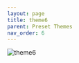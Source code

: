 ```yaml
---
layout: page
title: theme6
parent: Preset Themes
nav_order: 6
---
```


![theme6](../../img/theme6.jpg)